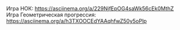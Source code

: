 Игра НОК: https://asciinema.org/a/229NjfEpOG4saWk56cEk0MthZ    
Игра Геометрическая прогрессия: https://asciinema.org/a/h3TXOOCEdYAAqhfwZ50y5oPlp
